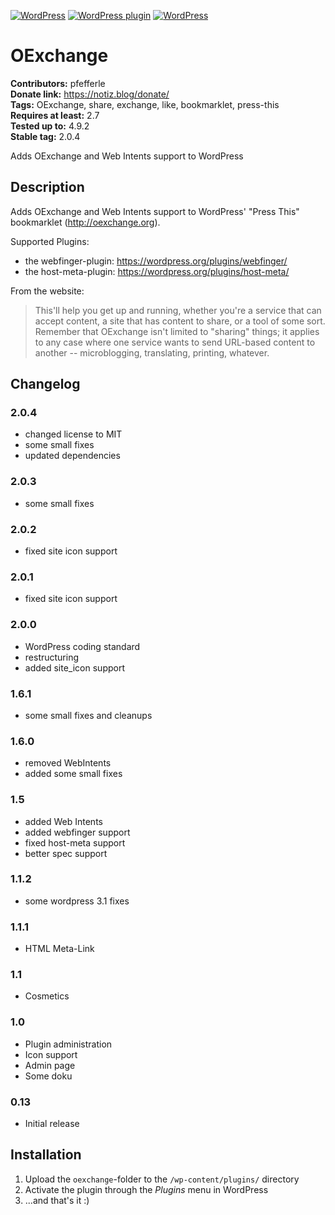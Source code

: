 [![WordPress](https://img.shields.io/wordpress/v/oexchange.svg?style=flat-square)](https://wordpress.org/plugins/oexchange/) [![WordPress plugin](https://img.shields.io/wordpress/plugin/v/oexchange.svg?style=flat-square)](https://wordpress.org/plugins/oexchange/changelog/) [![WordPress](https://img.shields.io/wordpress/plugin/dt/oexchange.svg?style=flat-square)](https://wordpress.org/plugins/oexchange/) 

# OExchange #
**Contributors:** pfefferle  
**Donate link:** https://notiz.blog/donate/  
**Tags:** OExchange, share, exchange, like, bookmarklet, press-this  
**Requires at least:** 2.7  
**Tested up to:** 4.9.2  
**Stable tag:** 2.0.4  

Adds OExchange and Web Intents support to WordPress

## Description ##

Adds OExchange and Web Intents support to WordPress' "Press This" bookmarklet (http://oexchange.org).

Supported Plugins:

* the webfinger-plugin: <https://wordpress.org/plugins/webfinger/>
* the host-meta-plugin: <https://wordpress.org/plugins/host-meta/>

From the website:

> This'll help you get up and running, whether you're a service that can accept content, a site  that has content to share, or a tool of some sort. Remember that OExchange isn't limited to "sharing" things; it applies to any case where one service wants to send URL-based content to another -- microblogging, translating, printing, whatever.

## Changelog ##

### 2.0.4 ###
* changed license to MIT
* some small fixes
* updated dependencies

### 2.0.3 ###
* some small fixes

### 2.0.2 ###
* fixed site icon support

### 2.0.1 ###
* fixed site icon support

### 2.0.0 ###
* WordPress coding standard
* restructuring
* added site_icon support

### 1.6.1 ###
* some small fixes and cleanups

### 1.6.0 ###
* removed WebIntents
* added some small fixes

### 1.5 ###
* added Web Intents
* added webfinger support
* fixed host-meta support
* better spec support

### 1.1.2 ###
* some wordpress 3.1 fixes

### 1.1.1 ###
* HTML Meta-Link

### 1.1 ###
* Cosmetics

### 1.0 ###
* Plugin administration
* Icon support
* Admin page
* Some doku

### 0.13 ###
* Initial release

## Installation ##

1. Upload the `oexchange`-folder to the `/wp-content/plugins/` directory
2. Activate the plugin through the *Plugins* menu in WordPress
3. ...and that's it :)
